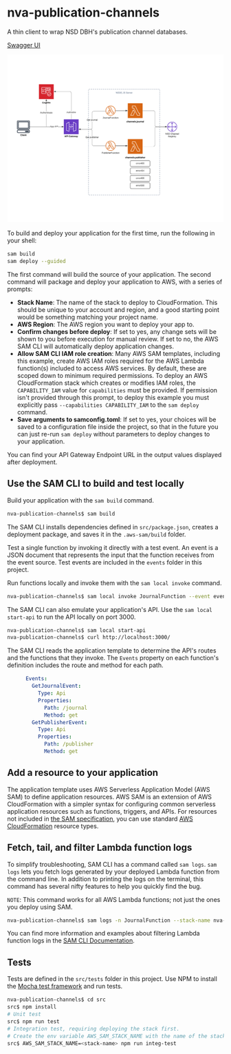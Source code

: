 # nva-publication-channels

A thin client to wrap NSD DBH's publication channel databases. 

[Swagger UI](https://nva-dev-public-api.s3-eu-west-1.amazonaws.com/index.html?urls.primaryName=Publication%20Channels#/default/GetJournalById)

![Structure](docs/nva-publication-channels.png)


To build and deploy your application for the first time, run the following in your shell:

```bash
sam build
sam deploy --guided
```

The first command will build the source of your application. The second command will package and deploy your application to AWS, with a series of prompts:

* **Stack Name**: The name of the stack to deploy to CloudFormation. This should be unique to your account and region, and a good starting point would be something matching your project name.
* **AWS Region**: The AWS region you want to deploy your app to.
* **Confirm changes before deploy**: If set to yes, any change sets will be shown to you before execution for manual review. If set to no, the AWS SAM CLI will automatically deploy application changes.
* **Allow SAM CLI IAM role creation**: Many AWS SAM templates, including this example, create AWS IAM roles required for the AWS Lambda function(s) included to access AWS services. By default, these are scoped down to minimum required permissions. To deploy an AWS CloudFormation stack which creates or modifies IAM roles, the `CAPABILITY_IAM` value for `capabilities` must be provided. If permission isn't provided through this prompt, to deploy this example you must explicitly pass `--capabilities CAPABILITY_IAM` to the `sam deploy` command.
* **Save arguments to samconfig.toml**: If set to yes, your choices will be saved to a configuration file inside the project, so that in the future you can just re-run `sam deploy` without parameters to deploy changes to your application.

You can find your API Gateway Endpoint URL in the output values displayed after deployment.

## Use the SAM CLI to build and test locally

Build your application with the `sam build` command.

```bash
nva-publication-channels$ sam build
```

The SAM CLI installs dependencies defined in `src/package.json`, creates a deployment package, and saves it in the `.aws-sam/build` folder.

Test a single function by invoking it directly with a test event. An event is a JSON document that represents the input that the function receives from the event source. Test events are included in the `events` folder in this project.

Run functions locally and invoke them with the `sam local invoke` command.

```bash
nva-publication-channels$ sam local invoke JournalFunction --event events/event.json
```

The SAM CLI can also emulate your application's API. Use the `sam local start-api` to run the API locally on port 3000.

```bash
nva-publication-channels$ sam local start-api
nva-publication-channels$ curl http://localhost:3000/
```

The SAM CLI reads the application template to determine the API's routes and the functions that they invoke. The `Events` property on each function's definition includes the route and method for each path.

```yaml
      Events:
        GetJournalEvent:
          Type: Api
          Properties:
            Path: /journal
            Method: get
        GetPublisherEvent:
          Type: Api
          Properties:
            Path: /publisher
            Method: get
```

## Add a resource to your application
The application template uses AWS Serverless Application Model (AWS SAM) to define application resources. AWS SAM is an extension of AWS CloudFormation with a simpler syntax for configuring common serverless application resources such as functions, triggers, and APIs. For resources not included in [the SAM specification](https://github.com/awslabs/serverless-application-model/blob/master/versions/2016-10-31.md), you can use standard [AWS CloudFormation](https://docs.aws.amazon.com/AWSCloudFormation/latest/UserGuide/aws-template-resource-type-ref.html) resource types.

## Fetch, tail, and filter Lambda function logs

To simplify troubleshooting, SAM CLI has a command called `sam logs`. `sam logs` lets you fetch logs generated by your deployed Lambda function from the command line. In addition to printing the logs on the terminal, this command has several nifty features to help you quickly find the bug.

`NOTE`: This command works for all AWS Lambda functions; not just the ones you deploy using SAM.

```bash
nva-publication-channels$ sam logs -n JournalFunction --stack-name nva-publication-channels --tail
```

You can find more information and examples about filtering Lambda function logs in the [SAM CLI Documentation](https://docs.aws.amazon.com/serverless-application-model/latest/developerguide/serverless-sam-cli-logging.html).

## Tests

Tests are defined in the `src/tests` folder in this project. Use NPM to install the [Mocha test framework](https://mochajs.org/) and run tests.

```bash
nva-publication-channels$ cd src
src$ npm install
# Unit test
src$ npm run test
# Integration test, requiring deploying the stack first.
# Create the env variable AWS_SAM_STACK_NAME with the name of the stack we are testing
src$ AWS_SAM_STACK_NAME=<stack-name> npm run integ-test
```
